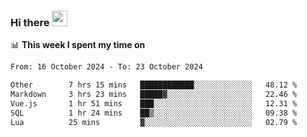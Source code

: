 ### Hi there <a href="https://www.gautamkrishnar.com/"><img src="https://media.giphy.com/media/hvRJCLFzcasrR4ia7z/giphy.gif" width="25px"></a>

📊 **This week I spent my time on**

<!--START_SECTION:waka-->

```txt
From: 16 October 2024 - To: 23 October 2024

Other        7 hrs 15 mins   ████████████░░░░░░░░░░░░░   48.12 %
Markdown     3 hrs 23 mins   █████▓░░░░░░░░░░░░░░░░░░░   22.46 %
Vue.js       1 hr 51 mins    ███░░░░░░░░░░░░░░░░░░░░░░   12.31 %
SQL          1 hr 24 mins    ██▒░░░░░░░░░░░░░░░░░░░░░░   09.38 %
Lua          25 mins         ▓░░░░░░░░░░░░░░░░░░░░░░░░   02.79 %
```

<!--END_SECTION:waka-->
